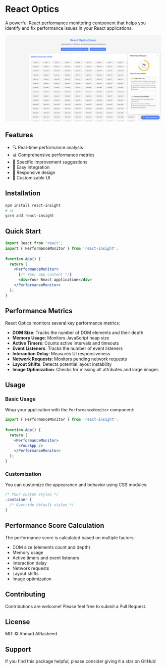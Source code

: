 # React Optics

A powerful React performance monitoring component that helps you identify and fix performance issues in your React applications.

![React Optics Demo](demo-screenshot.png)

## Features

- 🔍 Real-time performance analysis
- 📊 Comprehensive performance metrics
- 🎯 Specific improvement suggestions
- 🚀 Easy integration
- 📱 Responsive design
- 🎨 Customizable UI

## Installation

```bash
npm install react-insight
# or
yarn add react-insight
```

## Quick Start

```jsx
import React from 'react';
import { PerformanceMonitor } from 'react-insight';

function App() {
  return (
    <PerformanceMonitor>
      {/* Your app content */}
      <div>Your React application</div>
    </PerformanceMonitor>
  );
}
```

## Performance Metrics

React Optics monitors several key performance metrics:

- **DOM Size**: Tracks the number of DOM elements and their depth
- **Memory Usage**: Monitors JavaScript heap size
- **Active Timers**: Counts active intervals and timeouts
- **Event Listeners**: Tracks the number of event listeners
- **Interaction Delay**: Measures UI responsiveness
- **Network Requests**: Monitors pending network requests
- **Layout Shifts**: Detects potential layout instability
- **Image Optimization**: Checks for missing alt attributes and large images

## Usage

### Basic Usage

Wrap your application with the `PerformanceMonitor` component:

```jsx
import { PerformanceMonitor } from 'react-insight';

function App() {
  return (
    <PerformanceMonitor>
      <YourApp />
    </PerformanceMonitor>
  );
}
```

### Customization

You can customize the appearance and behavior using CSS modules:

```css
/* Your custom styles */
.container {
  /* Override default styles */
}
```

## Performance Score Calculation

The performance score is calculated based on multiple factors:

- DOM size (elements count and depth)
- Memory usage
- Active timers and event listeners
- Interaction delay
- Network requests
- Layout shifts
- Image optimization

## Contributing

Contributions are welcome! Please feel free to submit a Pull Request.

## License

MIT © Ahmad AlRasheed

## Support

If you find this package helpful, please consider giving it a star on GitHub!
